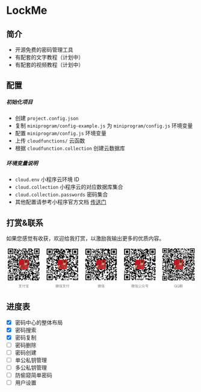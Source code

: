 # LockMe

## 简介

* 开源免费的密码管理工具 
* 有配套的文字教程（计划中）
* 有配套的视频教程（计划中）

## 配置

##### 初始化项目

* 创建 `project.config.json`
* 复制 `miniprogram/config-example.js` 为 `miniprogram/config.js` 环境变量
* 配置 `miniprogram/config.js` 环境变量
* 上传 `cloudfunctions/` 云函数
* 根据 `cloudfunction.collection` 创建云数据库

##### 环境变量说明

* `cloud.env` 小程序云环境 ID
* `cloud.collection` 小程序云的对应数据库集合
* `cloud.collection.passwords` 密码集合
* 其他配置请参考小程序官方文档 [传送门](https://developers.weixin.qq.com/miniprogram/dev/devtools/projectconfig.html)


## 打赏&联系

如果您感觉有收获，欢迎给我打赏，以激励我输出更多的优质内容。

![打赏&联系](https://raw.githubusercontent.com/pushmetop/resource/master/donate/donate.png)

## 进度表

- [x] 密码中心的整体布局
- [x] 密码搜索
- [x] 密码复制
- [ ] 密码删除
- [ ] 密码创建
- [ ] 单公私钥管理
- [ ] 多公私钥管理
- [ ] 防偷窥简单密码
- [ ] 用户设置
